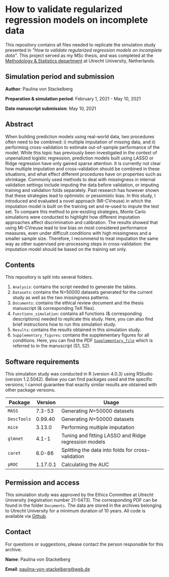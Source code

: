 # How to validate regularized regression models on incomplete data

This repository contains all files needed to replicate the simulation study presented in *"How to validate regularized regression models on incomplete data"*. This project served as my MSc thesis, and was completed at the [Methodology & Statistics department](https://www.uu.nl/en/organisation/methodology-and-statistics) at Utrecht University, Netherlands.

## Simulation period and submission

**Author**: Paulina von Stackelberg

**Preparation & simulation period**: February 1, 2021 - May 10, 2021

**Date manuscript submission**: May 10, 2021

## Abstract

When building prediction models using real-world data, two procedures often need to be combined: i) multiple imputation of missing data, and ii) performing cross-validation to estimate out-of-sample performance of the model. While this topic has previously been investigated in the context of unpenalized logistic regression, prediction models built using LASSO or Ridge regression have only gained sparse attention. It is currently not clear how multiple imputation and cross-validation should be combined in these situations, and what effect different procedures have on properties such as shrinkage. Commonly used methods to deal with missingness in internal validation settings include imputing the data before validation, or imputing training and validation folds separately. Past research has however shown that these strategies lead to optimistic or pessimistic bias. In this study, I introduced and evaluated a novel approach (MI-CVreuse) in which the imputation model is built on the training set and re-used to impute the test set. To compare this method to pre-existing strategies, Monte Carlo simulations were conducted to highlight how different imputation approaches affect discrimination and calibration. The results showed that using MI-CVreuse lead to low bias on most considered performance measures, even under difficult conditions with high missingness and a smaller sample size. Therefore, I recommend to treat imputation the same way as other supervised pre-processing steps in cross-validation: the imputation model should be based on the training set only.


## Contents

This repository is split into several folders. 

1) `Analysis`: contains the script needed to generate the tables.
2) `Datasets`: contains the N=50000 datasets generated for the current study as well as the two missingness patterns.
3) `Documents`: contains the ethical review document and the thesis manuscript (& corresponding TeX files).
4) `Functions_simulation`: contains all functions (& corresponding descriptions) needed to replicate this study. Here, you can also find brief instructions how to run this simulation study.
5) `Results`: contains the results obtained in this simulation study. 
6) `Supplementary_figures`: contains the supplementary figures for all conditions. Here, you can find the PDF [`Supplementary_file`](https://github.com/paulinavonstackelberg/ValidatingMIRegularized/blob/main/Supplementary_figures/Supplementary_file.pdf) which is referred to in the manuscript (S1, S2).

## Software requirements

This simulation study was conducted in R (version 4.0.3) using RStudio (version 1.2.5042). Below you can find packages used and the specific versions; I cannot guarantee that exactly similar results are obtained with other package versions.

| Package     | Version  | Usage                                                |
|-------------|----------|------------------------------------------------------|
| `MASS`      | 7.3-53   | Generating *N*=50000 datasets                        |
| `DescTools` | 0.99.40  | Generating *N*=50000 datasets                        |
| `mice`      | 3.13.0   | Performing multiple imputation                       |
| `glmnet`    | 4.1-1    | Tuning and fitting LASSO and Ridge regression models |
| `caret`     | 6.0-86   | Splitting the data into folds for cross-validation   |
| `pROC`      | 1.17.0.1 | Calculating the AUC                                  |

## Permission and access

This simulation study was approved by the Ethics Committee at Utrecht University (registration number 21-0473). The corresponding PDF can be found in the folder `Documents`. The data are stored in the archives belonging to Utrecht University for a minimum duration of 10 years. All code is available via [Github](https://github.com/paulinavonstackelberg/ValidatingMIRegularized).

## Contact

For questions or suggestions, please contact the person responsible for this archive.

**Name**: Paulina von Stackelberg 

**Email**: paulina-von-stackelberg@web.de



